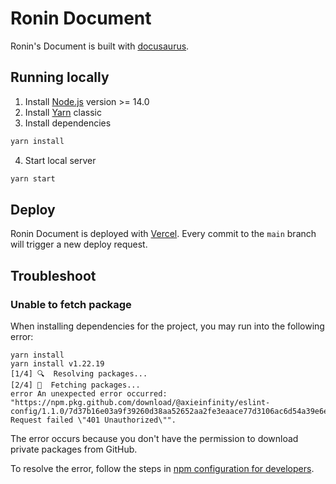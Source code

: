 # Ronin Document

Ronin's Document is built with [docusaurus](https://docusaurus.io/).

## Running locally

1. Install [Node.js](https://nodejs.org/en/download/) version >= 14.0
2. Install [Yarn](https://classic.yarnpkg.com/en/docs/install) classic
3. Install dependencies

```bash
yarn install
```

4. Start local server

```bash
yarn start
```

## Deploy

Ronin Document is deployed with [Vercel](https://vercel.com/). Every commit to
the `main` branch will trigger a new deploy request.

## Troubleshoot
### Unable to fetch package
When installing dependencies for the project, you may run into the following error: 

```
yarn install
yarn install v1.22.19
[1/4] 🔍  Resolving packages...
[2/4] 🚚  Fetching packages...
error An unexpected error occurred: "https://npm.pkg.github.com/download/@axieinfinity/eslint-config/1.1.0/7d37b16e03a9f39260d38aa52652aa2fe3eaace77d3106ac6d54a39e6e6fd80d: Request failed \"401 Unauthorized\"".
```
The error occurs because you don't have the permission to download private packages from GitHub.

To resolve the error, follow the steps in [npm configuration for developers](https://www.notion.so/skymavis/Implement-GitHub-private-package-3454bb9a47c645409d68dd790d3302c5?pvs=4#3cada2180b444214abc5316488f14c34).  